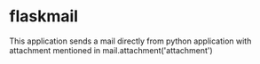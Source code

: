 # flaskmail

This application sends a mail directly from python application with attachment mentioned in mail.attachment('attachment')
